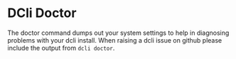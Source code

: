 # DCli Doctor

The doctor command dumps out your system settings to help in diagnosing problems with your dcli install. When raising a dcli issue on github please include the output from `dcli doctor`.


